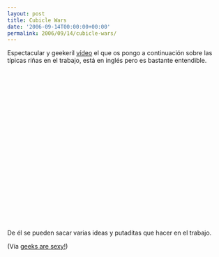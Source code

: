 ```yaml
---
layout: post
title: Cubicle Wars
date: '2006-09-14T00:00:00+00:00'
permalink: 2006/09/14/cubicle-wars/
---
```

Espectacular y geekeril <a href="http://www.youtube.com/watch?v=QeTuQDJDqdM">vídeo</a> el que os pongo a continuación sobre las típicas riñas en el trabajo, está en inglés pero es bastante entendible.

<object width="425" height="350"><param name="movie" value="http://www.youtube.com/v/QeTuQDJDqdM"></param><param name="wmode" value="transparent"></param><embed src="http://www.youtube.com/v/QeTuQDJDqdM" type="application/x-shockwave-flash" wmode="transparent" width="425" height="350"></embed></object>

De él se pueden sacar varias ideas y putaditas que hacer en el trabajo.

(Vía <a href="http://geeksaresexy.blogspot.com/2006/09/cubicle-war-2006-video.html">geeks are sexy!</a>)
